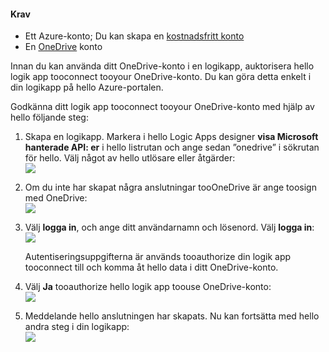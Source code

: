 #### <a name="prerequisites"></a>Krav
* Ett Azure-konto; Du kan skapa en [kostnadsfritt konto](https://azure.microsoft.com/free)
* En [OneDrive](https://www.microsoft.com/store/apps/onedrive/9wzdncrfj1p3) konto 

Innan du kan använda ditt OneDrive-konto i en logikapp, auktorisera hello logik app tooconnect tooyour OneDrive-konto.  Du kan göra detta enkelt i din logikapp på hello Azure-portalen. 

Godkänna ditt logik app tooconnect tooyour OneDrive-konto med hjälp av hello följande steg:

1. Skapa en logikapp. Markera i hello Logic Apps designer **visa Microsoft hanterade API: er** i hello listrutan och ange sedan ”onedrive” i sökrutan för hello. Välj något av hello utlösare eller åtgärder:  
   ![](./media/connectors-create-api-onedrive/onedrive-1.png)
2. Om du inte har skapat några anslutningar tooOneDrive är ange toosign med OneDrive:  
   ![](./media/connectors-create-api-onedrive/onedrive-2.png)
3. Välj **logga in**, och ange ditt användarnamn och lösenord. Välj **logga in**:  
   ![](./media/connectors-create-api-onedrive/onedrive-3.png)   
   
    Autentiseringsuppgifterna är används tooauthorize din logik app tooconnect till och komma åt hello data i ditt OneDrive-konto. 
4. Välj **Ja** tooauthorize hello logik app toouse OneDrive-konto:  
   ![](./media/connectors-create-api-onedrive/onedrive-4.png)   
5. Meddelande hello anslutningen har skapats. Nu kan fortsätta med hello andra steg i din logikapp:  
   ![](./media/connectors-create-api-onedrive/onedrive-5.png)

